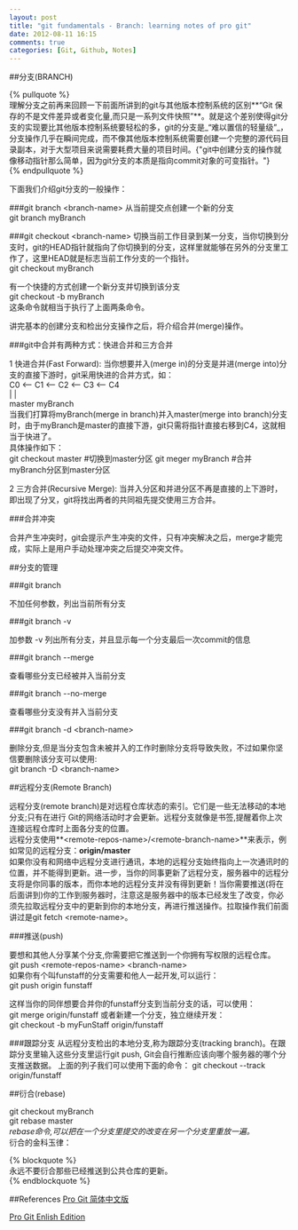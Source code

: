 ```yaml
---
layout: post
title: "git fundamentals - Branch: learning notes of pro git"
date: 2012-08-11 16:15
comments: true
categories: [Git, Github, Notes]
---
```


##分支(BRANCH)    

{% pullquote %}  
理解分支之前再来回顾一下前面所讲到的git与其他版本控制系统的区别**“Git 保存的不是文件差异或者变化量,而只是一系列文件快照”**。就是这个差别使得git分支的实现要比其他版本控制系统要轻松的多，git的分支是_“难以置信的轻量级”_，分支操作几乎在瞬间完成，而不像其他版本控制系统需要创建一个完整的源代码目录副本，对于大型项目来说需要耗费大量的项目时间。{"git中创建分支的操作就像移动指针那么简单，因为git分支的本质是指向commit对象的可变指针。"}        
{% endpullquote %}

下面我们介绍git分支的一般操作：  

###git branch \<branch-name\>
从当前提交点创建一个新的分支  
git branch myBranch  


###git checkout \<branch-name\>
切换当前工作目录到某一分支，当你切换到分支时，git的HEAD指针就指向了你切换到的分支，这样里就能够在另外的分支里工作了，这里HEAD就是标志当前工作分支的一个指针。  
git checkout myBranch

有一个快捷的方式创建一个新分支并切换到该分支  
git checkout -b myBranch  
这条命令就相当于执行了上面两条命令。  

讲完基本的创建分支和检出分支操作之后，将介绍合并(merge)操作。  

###git中合并有两种方式：快进合并和三方合并

1 快进合并(Fast Forward): 当你想要并入(merge in)的分支是并进(merge into)分支的直接下游时，git采用快进的合并方式，如：  
C0 \<\-- C1 \<\-- C2 \<\-- C3 \<\-- C4   
                 |               |        
               master           myBranch   
当我们打算将myBranch(merge in branch)并入master(merge into branch)分支时，由于myBranch是master的直接下游，git只需将指针直接右移到C4，这就相当于快进了。  
具体操作如下：  
	git checkout master #切换到master分区
	git meger myBranch #合并myBranch分区到master分区

2 三方合并(Recursive Merge): 当并入分区和并进分区不再是直接的上下游时，即出现了分叉，git将找出两者的共同祖先提交使用三方合并。

###合并冲突  

合并产生冲突时，git会提示产生冲突的文件，只有冲突解决之后，merge才能完成，实际上是用户手动处理冲突之后提交冲突文件。
<!-- more -->
##分支的管理

###git branch

不加任何参数，列出当前所有分支

###git branch -v

加参数 -v 列出所有分支，并且显示每一个分支最后一次commit的信息

###git branch --merge

查看哪些分支已经被并入当前分支

###git branch --no-merge

查看哪些分支没有并入当前分支

###git branch -d \<branch-name\>

删除分支,但是当分支包含未被并入的工作时删除分支将导致失败，不过如果你坚信要删除该分支可以使用:  
git branch -D \<branch-name\>

##远程分支(Remote Branch)

远程分支(remote branch)是对远程仓库状态的索引。它们是一些无法移动的本地分支;只有在进行 Git的网络活动时才会更新。远程分支就像是书签,提醒着你上次连接远程仓库时上面各分支的位置。   
远程分支使用**\<remote-repos-name\>/\<remote-branch-name\>**来表示，例如常见的远程分支：**origin/master**  
如果你没有和网络中远程分支进行通讯，本地的远程分支始终指向上一次通讯时的位置，并不能得到更新。进一步，当你的同事更新了远程分支，服务器中的远程分支将是你同事的版本，而你本地的远程分支并没有得到更新！当你需要推送(将在后面讲到)你的工作到服务器时，注意这是服务器中的版本已经发生了改变，你必须先拉取远程分支中的更新到你的本地分支，再进行推送操作。拉取操作我们前面讲过是git fetch \<remote-name\>。  

###推送(push)  

要想和其他人分享某个分支,你需要把它推送到一个你拥有写权限的远程仓库。  
git push \<remote-repos-name\> \<branch-name\>  
如果你有个叫funstaff的分支需要和他人一起开发,可以运行：  
git push origin funstaff  


这样当你的同伴想要合并你的funstaff分支到当前分支的话，可以使用：  
git merge origin/funstaff
或者新建一个分支，独立继续开发：   
git checkout -b myFunStaff origin/funstaff

###跟踪分支
从远程分支检出的本地分支,称为跟踪分支(tracking branch)。在跟踪分支里输入这些分支里运行git push, Git会自行推断应该向哪个服务器的哪个分支推送数据。
上面的列子我们可以使用下面的命令：
git checkout --track origin/funstaff

##衍合(rebase)

git checkout myBranch  
git rebase master  
*rebase命令,可以把在一个分支里提交的改变在另一个分支里重放一遍。*  
衍合的金科玉律：

{% blockquote %}  
永远不要衍合那些已经推送到公共仓库的更新。  
{% endblockquote %}


##References
[Pro Git 简体中文版](http://git-scm.com/2010/06/09/pro-git-zh.html)  

[Pro Git Enlish Edition](http://git-scm.com/book)


